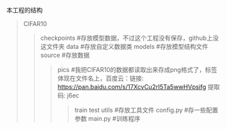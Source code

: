 本工程的结构
>CIFAR10
>>checkpoints #存放模型数据，不过这个工程没有保存，github上没这文件夹
>>data #存放自定义数据类
>>models #存放模型结构文件
>>source #存放数据
>>>pics #我把CIFAR10的数据都读取出来存成png格式了，标签体现在文件名上，百度云：链接: https://pan.baidu.com/s/17XcvCu2rI5Ta5wwHVpsifg 提取码: j6ec
>>>>train
>>>>test
>>utils #存放工具文件
>>config.py #存一些配置参数
>>main.py #训练程序

